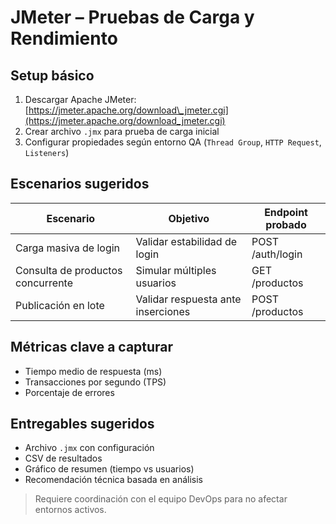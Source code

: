 # JMeter – Pruebas de Carga y Rendimiento

## Setup básico

1. Descargar Apache JMeter: [https://jmeter.apache.org/download\_jmeter.cgi](https://jmeter.apache.org/download_jmeter.cgi)
2. Crear archivo `.jmx` para prueba de carga inicial
3. Configurar propiedades según entorno QA (`Thread Group`, `HTTP Request`, `Listeners`)

## Escenarios sugeridos

| Escenario                         | Objetivo                           | Endpoint probado |
| --------------------------------- | ---------------------------------- | ---------------- |
| Carga masiva de login             | Validar estabilidad de login       | POST /auth/login |
| Consulta de productos concurrente | Simular múltiples usuarios         | GET /productos   |
| Publicación en lote               | Validar respuesta ante inserciones | POST /productos  |

## Métricas clave a capturar

* Tiempo medio de respuesta (ms)
* Transacciones por segundo (TPS)
* Porcentaje de errores

## Entregables sugeridos

* Archivo `.jmx` con configuración
* CSV de resultados
* Gráfico de resumen (tiempo vs usuarios)
* Recomendación técnica basada en análisis

> Requiere coordinación con el equipo DevOps para no afectar entornos activos.

